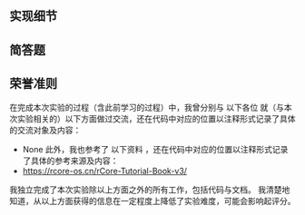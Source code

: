## 实现细节

## 简答题


## 荣誉准则
在完成本次实验的过程（含此前学习的过程）中，我曾分别与 以下各位 就（与本次实验相关的）以下方面做过交流，还在代码中对应的位置以注释形式记录了具体的交流对象及内容：
- None
此外，我也参考了 以下资料 ，还在代码中对应的位置以注释形式记录了具体的参考来源及内容：
- https://rcore-os.cn/rCore-Tutorial-Book-v3/

我独立完成了本次实验除以上方面之外的所有工作，包括代码与文档。 我清楚地知道，从以上方面获得的信息在一定程度上降低了实验难度，可能会影响起评分。